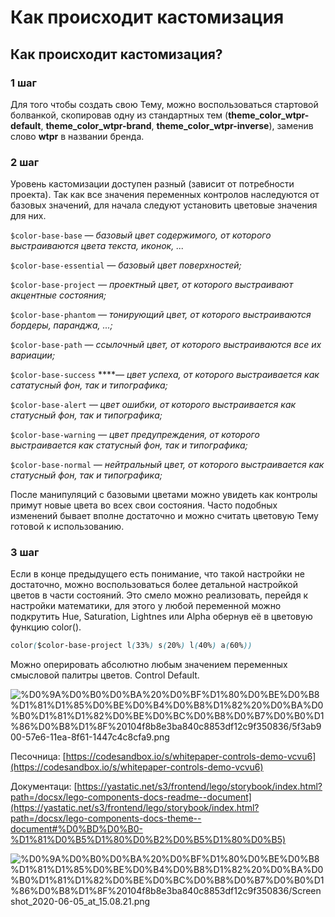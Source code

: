 # Как происходит кастомизация

## Как происходит кастомизация?

### 1 шаг

Для того чтобы создать свою Тему, можно воспользоваться стартовой болванкой, скопировав одну из стандартных тем (**theme_color_wtpr-default**, **theme_color_wtpr-brand**, **theme_color_wtpr-inverse**), заменив слово **wtpr** в названии бренда.

### 2 шаг

Уровень кастомизации доступен разный (зависит от потребности проекта). Так как все значения переменных контролов наследуются от базовых значений, для начала следуют установить цветовые значения для них.

`$color-base-base` *— базовый цвет содержимого, от которого выстраиваются цвета текста, иконок, ...*

`$color-base-essential` *— базовый цвет поверхностей;*

`$color-base-project` *— проектный цвет, от которого выстраивают акцентные состояния;*

`$color-base-phantom` *— тонирующий цвет, от которого выстраиваются бордеры, паранджа, ...;*

`$color-base-path` *— ссылочный цвет, от которого выстраиваются все их вариации;*

`$color-base-success` *****— цвет успеха, от которого выстраивается как сататусный фон, так и типографика;*

`$color-base-alert` *— цвет ошибки, от которого выстраивается как статусный фон, так и типографика;*

`$color-base-warning` *— цвет предупреждения, от которого выстраивается как статусный фон, так и типографика;*

`$color-base-normal` *— нейтральный цвет, от которого выстраивается как статусный фон, так и типографика;*

После манипуляций с базовыми цветами можно увидеть как контролы примут новые цвета во всех свои состояния. Часто подобных изменений бывает вполне достаточно и можно считать цветовую Тему готовой к использованию.

### 3 шаг

Если в конце предыдущего есть понимание, что такой настройки не достаточно, можно воспользоваться более детальной настройкой цветов в части состояний. Это смело можно реализовать, перейдя к настройки математики, для этого у любой переменной можно подкрутить Hue, Saturation, Lightnes или Alpha обернув её в цветовую функцию color().

```css
color($color-base-project l(33%) s(20%) l(40%) a(60%))
```

Можно оперировать абсолютно любым значением переменных смысловой палитры цветов. Control Default.

![%D0%9A%D0%B0%D0%BA%20%D0%BF%D1%80%D0%BE%D0%B8%D1%81%D1%85%D0%BE%D0%B4%D0%B8%D1%82%20%D0%BA%D0%B0%D1%81%D1%82%D0%BE%D0%BC%D0%B8%D0%B7%D0%B0%D1%86%D0%B8%D1%8F%20104f8b8e3ba840c8853df12c9f350836/5f3ab900-57e6-11ea-8f61-1447c4c8cfa9.png](5f3ab900-57e6-11ea-8f61-1447c4c8cfa9.png)

Песочница: [https://codesandbox.io/s/whitepaper-controls-demo-vcvu6](https://codesandbox.io/s/whitepaper-controls-demo-vcvu6)

Документаци: [https://yastatic.net/s3/frontend/lego/storybook/index.html?path=/docsx/lego-components-docs-readme--document](https://yastatic.net/s3/frontend/lego/storybook/index.html?path=/docsx/lego-components-docs-theme--document#%D0%BD%D0%B0-%D1%81%D0%B5%D1%80%D0%B2%D0%B5%D1%80%D0%B5)

![%D0%9A%D0%B0%D0%BA%20%D0%BF%D1%80%D0%BE%D0%B8%D1%81%D1%85%D0%BE%D0%B4%D0%B8%D1%82%20%D0%BA%D0%B0%D1%81%D1%82%D0%BE%D0%BC%D0%B8%D0%B7%D0%B0%D1%86%D0%B8%D1%8F%20104f8b8e3ba840c8853df12c9f350836/Screenshot_2020-06-05_at_15.08.21.png](Screenshot_2020-06-05_at_15.08.21.png)